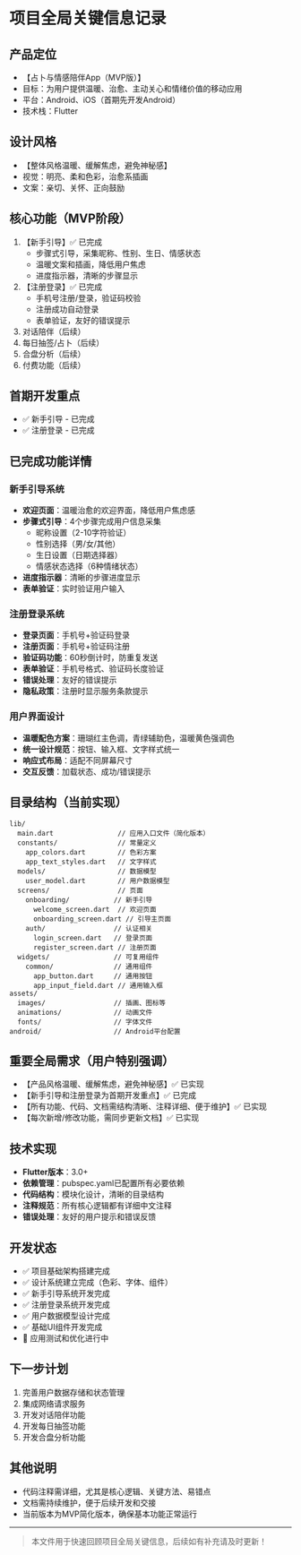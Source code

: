 # 项目全局关键信息记录

## 产品定位
- 【占卜与情感陪伴App（MVP版）】
- 目标：为用户提供温暖、治愈、主动关心和情绪价值的移动应用
- 平台：Android、iOS（首期先开发Android）
- 技术栈：Flutter

## 设计风格
- 【整体风格温暖、缓解焦虑，避免神秘感】
- 视觉：明亮、柔和色彩，治愈系插画
- 文案：亲切、关怀、正向鼓励

## 核心功能（MVP阶段）
1. 【新手引导】✅ 已完成
   - 步骤式引导，采集昵称、性别、生日、情感状态
   - 温暖文案和插画，降低用户焦虑
   - 进度指示器，清晰的步骤显示
2. 【注册登录】✅ 已完成
   - 手机号注册/登录，验证码校验
   - 注册成功自动登录
   - 表单验证，友好的错误提示
3. 对话陪伴（后续）
4. 每日抽签/占卜（后续）
5. 合盘分析（后续）
6. 付费功能（后续）

## 首期开发重点
- ✅ 新手引导 - 已完成
- ✅ 注册登录 - 已完成

## 已完成功能详情

### 新手引导系统
- **欢迎页面**：温暖治愈的欢迎界面，降低用户焦虑感
- **步骤式引导**：4个步骤完成用户信息采集
  - 昵称设置（2-10字符验证）
  - 性别选择（男/女/其他）
  - 生日设置（日期选择器）
  - 情感状态选择（6种情绪状态）
- **进度指示器**：清晰的步骤进度显示
- **表单验证**：实时验证用户输入

### 注册登录系统
- **登录页面**：手机号+验证码登录
- **注册页面**：手机号+验证码注册
- **验证码功能**：60秒倒计时，防重复发送
- **表单验证**：手机号格式、验证码长度验证
- **错误处理**：友好的错误提示
- **隐私政策**：注册时显示服务条款提示

### 用户界面设计
- **温暖配色方案**：珊瑚红主色调，青绿辅助色，温暖黄色强调色
- **统一设计规范**：按钮、输入框、文字样式统一
- **响应式布局**：适配不同屏幕尺寸
- **交互反馈**：加载状态、成功/错误提示

## 目录结构（当前实现）
```
lib/
  main.dart                // 应用入口文件（简化版本）
  constants/               // 常量定义
    app_colors.dart        // 色彩方案
    app_text_styles.dart   // 文字样式
  models/                  // 数据模型
    user_model.dart        // 用户数据模型
  screens/                 // 页面
    onboarding/           // 新手引导
      welcome_screen.dart  // 欢迎页面
      onboarding_screen.dart // 引导主页面
    auth/                 // 认证相关
      login_screen.dart   // 登录页面
      register_screen.dart // 注册页面
  widgets/                // 可复用组件
    common/               // 通用组件
      app_button.dart     // 通用按钮
      app_input_field.dart // 通用输入框
assets/
  images/                 // 插画、图标等
  animations/             // 动画文件
  fonts/                  // 字体文件
android/                  // Android平台配置
```

## 重要全局需求（用户特别强调）
- 【产品风格温暖、缓解焦虑，避免神秘感】✅ 已实现
- 【新手引导和注册登录为首期开发重点】✅ 已完成
- 【所有功能、代码、文档需结构清晰、注释详细、便于维护】✅ 已实现
- 【每次新增/修改功能，需同步更新文档】✅ 已实现

## 技术实现
- **Flutter版本**：3.0+
- **依赖管理**：pubspec.yaml已配置所有必要依赖
- **代码结构**：模块化设计，清晰的目录结构
- **注释规范**：所有核心逻辑都有详细中文注释
- **错误处理**：友好的用户提示和错误反馈

## 开发状态
- ✅ 项目基础架构搭建完成
- ✅ 设计系统建立完成（色彩、字体、组件）
- ✅ 新手引导系统开发完成
- ✅ 注册登录系统开发完成
- ✅ 用户数据模型设计完成
- ✅ 基础UI组件开发完成
- 🔄 应用测试和优化进行中

## 下一步计划
1. 完善用户数据存储和状态管理
2. 集成网络请求服务
3. 开发对话陪伴功能
4. 开发每日抽签功能
5. 开发合盘分析功能

## 其他说明
- 代码注释需详细，尤其是核心逻辑、关键方法、易错点
- 文档需持续维护，便于后续开发和交接
- 当前版本为MVP简化版本，确保基本功能正常运行

---
> 本文件用于快速回顾项目全局关键信息，后续如有补充请及时更新！ 